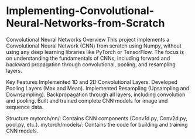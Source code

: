 # Implementing-Convolutional-Neural-Networks-from-Scratch


Convolutional Neural Networks
Overview
This project implements a Convolutional Neural Network (CNN) from scratch using Numpy, without using any deep learning libraries like PyTorch or TensorFlow. The focus is on understanding the fundamentals of CNNs, including forward and backward propagation through convolutional, pooling, and resampling layers.

Key Features
Implemented 1D and 2D Convolutional Layers.
Developed Pooling Layers (Max and Mean).
Implemented Resampling (Upsampling and Downsampling).
Backpropagation through all layers, including convolution and pooling.
Built and trained complete CNN models for image and sequence data.


Structure
mytorch/nn/: Contains CNN components (Conv1d.py, Conv2d.py, pool.py, etc.).
mytorch/models/: Contains the code for building and training CNN models.
